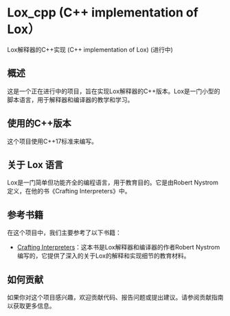 # Lox_cpp (C++ implementation of Lox）

Lox解释器的C++实现 (C++ implementation of Lox) (进行中)

## 概述

这是一个正在进行中的项目，旨在实现Lox解释器的C++版本。Lox是一门小型的脚本语言，用于解释器和编译器的教学和学习。

## 使用的C++版本

这个项目使用C++17标准来编写。

## 关于 Lox 语言

Lox是一门简单但功能齐全的编程语言，用于教育目的。它是由Robert Nystrom定义，在他的书《Crafting Interpreters》中。

## 参考书籍

在这个项目中，我们主要参考了以下书籍：

- [Crafting Interpreters](https://craftinginterpreters.com/)：这本书是Lox解释器和编译器的作者Robert Nystrom编写的，它提供了深入的关于Lox的解释和实现细节的教育材料。

## 如何贡献

如果你对这个项目感兴趣，欢迎贡献代码、报告问题或提出建议。请参阅贡献指南以获取更多信息。
